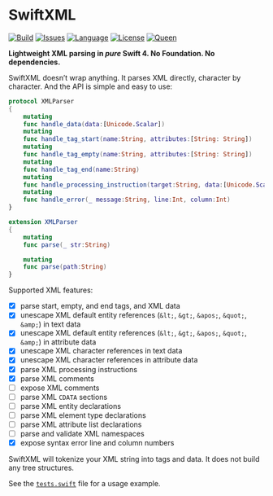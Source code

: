 # SwiftXML

[![Build](https://travis-ci.org/kelvin13/swiftxml.svg?branch=master)](https://travis-ci.org/kelvin13/swiftxml)
[![Issues](https://img.shields.io/github/issues/kelvin13/swiftxml.svg)](https://github.com/kelvin13/swiftxml/issues?state=open)
[![Language](https://img.shields.io/badge/version-swift_4-ffa020.svg)](https://swift.org/)
[![License](https://img.shields.io/badge/license-GPL3-ff3079.svg)](https://github.com/kelvin13/swiftxml/blob/master/LICENSE.gpl3)
[![Queen](https://img.shields.io/badge/taylor-swift-e030ff.svg)](https://www.google.com/search?q=where+is+ts6&oq=where+is+ts6)

**Lightweight XML parsing in *pure* Swift 4. No Foundation. No dependencies.**

SwiftXML doesn’t wrap anything. It parses XML directly, character by character. And the API is simple and easy to use:

```swift
protocol XMLParser
{
    mutating
    func handle_data(data:[Unicode.Scalar])
    mutating
    func handle_tag_start(name:String, attributes:[String: String])
    mutating
    func handle_tag_empty(name:String, attributes:[String: String])
    mutating
    func handle_tag_end(name:String)
    mutating
    func handle_processing_instruction(target:String, data:[Unicode.Scalar])
    mutating
    func handle_error(_ message:String, line:Int, column:Int)
}

extension XMLParser
{
    mutating
    func parse(_ str:String)

    mutating
    func parse(path:String)
}
```

Supported XML features:

- [x] parse start, empty, and end tags, and XML data
- [x] unescape XML default entity references (`&lt;`, `&gt;`, `&apos;`, `&quot;`, `&amp;`) in text data
- [x] unescape XML default entity references (`&lt;`, `&gt;`, `&apos;`, `&quot;`, `&amp;`) in attribute data
- [x] unescape XML character references in text data
- [x] unescape XML character references in attribute data
- [x] parse XML processing instructions
- [x] parse XML comments
- [ ] expose XML comments
- [ ] parse XML `CDATA` sections 
- [ ] parse XML entity declarations 
- [ ] parse XML element type declarations 
- [ ] parse XML attribute list declarations 
- [ ] parse and validate XML namespaces
- [x] expose syntax error line and column numbers

SwiftXML will tokenize your XML string into tags and data. It does not build any tree structures.

See the [`tests.swift`](tests/swiftxml/tests.swift) file for a usage example.
